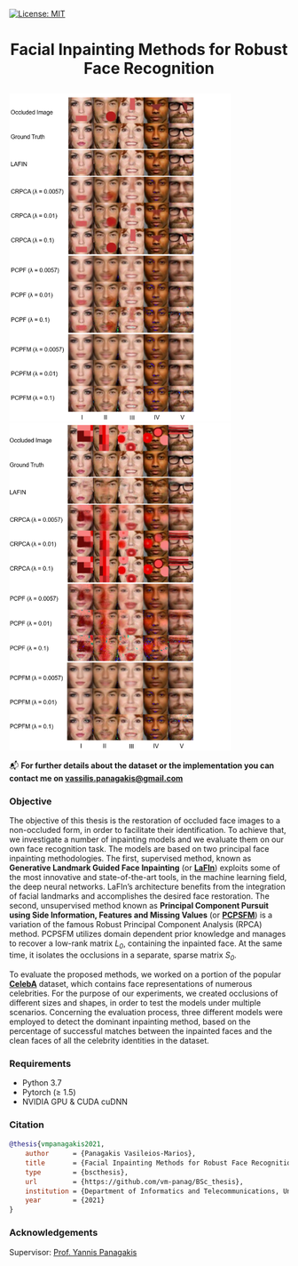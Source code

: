 [![License: MIT](https://img.shields.io/badge/License-MIT-yellow.svg)](https://opensource.org/licenses/MIT)

# <p align="center">Facial Inpainting Methods for Robust Face Recognition</p>

<p float="left">
  <img src="/thesis_images/small_inpainting.PNG" width="400" />
  <img src="/thesis_images/medium_inpainting.PNG" width="400" /> 
</p>

:mailbox_with_mail: <b>For further details about the dataset or the implementation you can contact me on vassilis.panagakis@gmail.com</b> 

### Objective
The objective of this thesis is the restoration of occluded face images to a non-occluded form, in order to facilitate their identification. To achieve that, we investigate a number of inpainting models and we evaluate them on our own face recognition task. The models are based on two principal face inpainting methodologies. The first, supervised method, known as **Generative Landmark Guided Face Inpainting** (or [**LaFIn**](https://github.com/YaN9-Y/lafin)) exploits some of the most innovative and state-of-the-art tools, in the machine learning field, the deep neural networks. LaFIn’s architecture benefits from the integration of facial landmarks and accomplishes the desired face restoration. The second, unsupervised method known as **Principal Component Pursuit using Side Information, Features and Missing Values** (or [**PCPSFM**](https://ieeexplore.ieee.org/document/8657767)) is a variation of the famous Robust Principal Component Analysis (RPCA) method. PCPSFM utilizes domain dependent prior knowledge and manages to recover a low-rank matrix *L<sub>0</sub>*, containing the inpainted face. At the same time, it isolates the occlusions in a separate, sparse matrix *S<sub>0</sub>*.

To evaluate the proposed methods, we worked on a portion of the popular [**CelebA**](https://mmlab.ie.cuhk.edu.hk/projects/CelebA.html) dataset, which contains face representations of numerous celebrities. For the purpose of our experiments, we created occlusions of different sizes and shapes, in order to test the models under multiple scenarios. Concerning the evaluation process, three different models were employed to detect the dominant inpainting method, based on the percentage of successful matches between the inpainted faces and the clean faces of all the celebrity identities in the dataset.

### Requirements
* Python 3.7
* Pytorch (&ge; 1.5)
* NVIDIA GPU & CUDA cuDNN

### Citation
```bib
@thesis{vmpanagakis2021,
    author      = {Panagakis Vasileios-Marios},
    title       = {Facial Inpainting Methods for Robust Face Recognition},
    type        = {bscthesis},
    url         = {https://github.com/vm-panag/BSc_thesis},
    institution = {Department of Informatics and Telecommunications, University of Athens},
    year        = {2021}
}
```
### Acknowledgements 
Supervisor: [Prof. Yannis Panagakis](https://scholar.google.com/citations?user=z1bkjU8AAAAJ&hl=en)<br />

